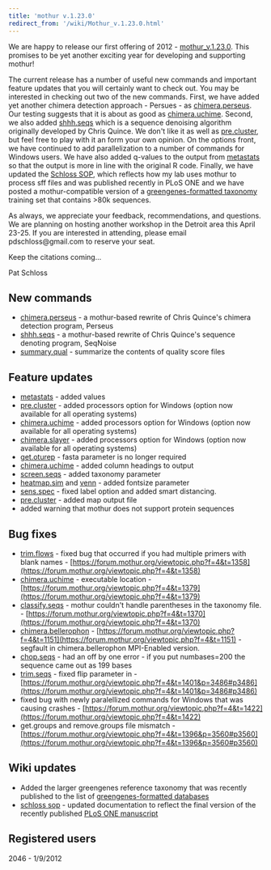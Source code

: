 ```yaml
---
title: 'mothur v.1.23.0'
redirect_from: '/wiki/Mothur_v.1.23.0.html'
---
```

We are happy to release our first offering of 2012 -
[mothur\_v.1.23.0](mothur_v.1.23.0). This promises to be yet
another exciting year for developing and supporting mothur!

The current release has a number of useful new commands and important
feature updates that you will certainly want to check out. You may be
interested in checking out two of the new commands. First, we have added
yet another chimera detection approach - Persues - as
[chimera.perseus](chimera.perseus). Our testing suggests that
it is about as good as [chimera.uchime](chimera.uchime).
Second, we also added [shhh.seqs](shhh.seqs) which is a
sequence denoising algorithm originally developed by Chris Quince. We
don't like it as well as [pre.cluster](pre.cluster), but
feel free to play with it an form your own opinion. On the options
front, we have continued to add parallelization to a number of commands
for Windows users. We have also added q-values to the output from
[metastats](metastats) so that the output is more in line
with the original R code. Finally, we have updated the [Schloss
SOP](Schloss_SOP), which reflects how my lab uses mothur to
process sff files and was published recently in PLoS ONE and we have
posted a mothur-compatible version of a [ greengenes-formatted
taxonomy](greengenes-formatted_databases) training set that
contains \>80k sequences.

As always, we appreciate your feedback, recommendations, and questions.
We are planning on hosting another workshop in the Detroit area this
April 23-25. If you are interested in attending, please email
pdschloss\@gmail.com to reserve your seat.

Keep the citations coming\...

Pat Schloss

## New commands

-   [chimera.perseus](chimera.perseus) - a mothur-based
    rewrite of Chris Quince's chimera detection program, Perseus
-   [shhh.seqs](shhh.seqs) - a mothur-based rewrite of Chris
    Quince's sequence denoting program, SeqNoise
-   [summary.qual](summary.qual) - summarize the contents of
    quality score files

## Feature updates

-   [metastats](metastats) - added values
-   [pre.cluster](pre.cluster) - added processors option for
    Windows (option now available for all operating systems)
-   [chimera.uchime](chimera.uchime) - added processors
    option for Windows (option now available for all operating systems)
-   [chimera.slayer](chimera.slayer) - added processors
    option for Windows (option now available for all operating systems)
-   [get.oturep](get.oturep) - fasta parameter is no longer
    required
-   [chimera.uchime](chimera.uchime) - added column headings
    to output
-   [screen.seqs](screen.seqs) - added taxonomy parameter
-   [heatmap.sim](heatmap.sim) and [venn](venn) -
    added fontsize parameter
-   [sens.spec](sens.spec) - fixed label option and added
    smart distancing.
-   [pre.cluster](pre.cluster) - added map output file
-   added warning that mothur does not support protein sequences

## Bug fixes

-   [trim.flows](trim.flows) - fixed bug that occurred if you
    had multiple primers with blank names -
    [https://forum.mothur.org/viewtopic.php?f=4&t=1358](https://forum.mothur.org/viewtopic.php?f=4&t=1358)
-   [chimera.uchime](chimera.uchime) - executable location -
    [https://forum.mothur.org/viewtopic.php?f=4&t=1379](https://forum.mothur.org/viewtopic.php?f=4&t=1379)
-   [classify.seqs](classify.seqs) - mothur couldn't handle
    parentheses in the taxonomy file. -
    [https://forum.mothur.org/viewtopic.php?f=4&t=1370](https://forum.mothur.org/viewtopic.php?f=4&t=1370)
-   [chimera.bellerophon](chimera.bellerophon) -
    [https://forum.mothur.org/viewtopic.php?f=4&t=1151](https://forum.mothur.org/viewtopic.php?f=4&t=1151) - segfault in
    chimera.bellerophon MPI-Enabled version.
-   [chop.seqs](chop.seqs) - had an off by one error - if you
    put numbases=200 the sequence came out as 199 bases
-   [trim.seqs](trim.seqs) - fixed flip parameter in -
    [https://forum.mothur.org/viewtopic.php?f=4&t=1401&p=3486#p3486](https://forum.mothur.org/viewtopic.php?f=4&t=1401&p=3486#p3486)
-   fixed bug with newly paralellized commands for Windows that was
    causing crashes -
    [https://forum.mothur.org/viewtopic.php?f=4&t=1422](https://forum.mothur.org/viewtopic.php?f=4&t=1422)
-   get.groups and remove.groups file mismatch -
    [https://forum.mothur.org/viewtopic.php?f=4&t=1396&p=3560#p3560](https://forum.mothur.org/viewtopic.php?f=4&t=1396&p=3560#p3560)

## Wiki updates

-   Added the larger greengenes reference taxonomy that was recently
    published to the list of [greengenes-formatted
    databases](greengenes-formatted_databases)
-   [schloss sop](Schloss_SOP) - updated documentation to
    reflect the final version of the recently published [PLoS ONE
    manuscript](https://www.plosone.org/article/info%3Adoi%2F10.1371%2Fjournal.pone.0027310)

## Registered users

2046 - 1/9/2012
